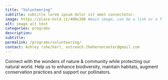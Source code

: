 ```yaml
---
title: "Volunteering"
subtitle: subtitle lorem ipsum dolor sit amet consectetur.
image: https://place-hold.it/400x300 #main image, can be a link or a file in assets/img/portfolio
alt: image alt text
categories: programs
description:
subtitle:
permalink: /programs/volunteering/
contact: Ashley (she/her), outreach.theheroncenter@gmail.com
---
```



Connect with the wonders of nature & community while protecting our natural world.
Help us to enhance biodiversity, maintain habitats, augment conservation practices and support our pollinators. 
